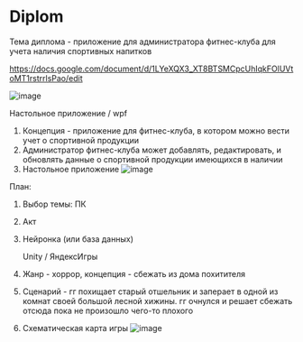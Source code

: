 # Diplom
Тема диплома - приложение для администратора фитнес-клуба для учета наличия спортивных напитков

https://docs.google.com/document/d/1LYeXQX3_XT8BTSMCpcUhIqkFOlUVtoMT1rstrrlsPao/edit

![image](https://github.com/sxdmatheww/Diplom/assets/97594112/d363d83d-171a-4571-a469-f0bff16e49ef)

   Настольное приложение / wpf
1. Концепция - приложение для фитнес-клуба, в котором можно вести учет о спортивной продукции
2. Администратор фитнес-клуба может добавлять, редактировать, и обновлять данные о спортивной продукции имеющихся в наличии
3. Настольное приложение
 ![image](https://github.com/sxdmatheww/Diplom/assets/97594112/5e3c16af-8959-4fb8-ab26-d758b9828f62)


План:
1. Выбор темы: ПК
2. Акт
3. Нейронка (или база данных)

   Unity / ЯндексИгры
1. Жанр - хоррор, концепция - сбежать из дома похитителя
2. Сценарий - гг похищает старый отшельник и заперает в одной из комнат своей большой лесной хижины. гг очнулся и решает сбежать отсюда пока не произошло чего-то плохого
3. Схематическая карта игры
![image](https://github.com/sxdmatheww/Diplom/assets/97594112/e2dc551b-fe40-4873-9d23-a89d1279e1dc)



